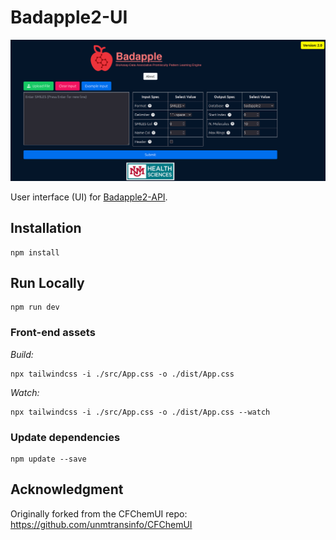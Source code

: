 # Badapple2-UI

![Badapple2 User Interface](docs/ui_screenshot.png)

User interface (UI) for [Badapple2-API](https://github.com/unmtransinfo/Badapple2-API).

## Installation

```shell
npm install
```

## Run Locally

```shell
npm run dev
```

### Front-end assets

_Build:_

```shell
npx tailwindcss -i ./src/App.css -o ./dist/App.css
```

_Watch:_

```shell
npx tailwindcss -i ./src/App.css -o ./dist/App.css --watch
```

### Update dependencies

```shell
npm update --save
```

## Acknowledgment

Originally forked from the CFChemUI repo:
https://github.com/unmtransinfo/CFChemUI
